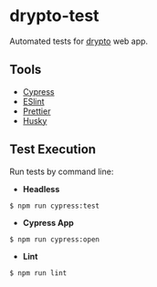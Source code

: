 # drypto-test

Automated tests for [drypto](https://trader-beta.vercel.app/) web app.

## Tools

- [Cypress](https://www.cypress.io/)
- [ESlint](https://eslint.org/)
- [Prettier](https://prettier.io/)
- [Husky](https://typicode.github.io/husky/#/)
## Test Execution

Run tests by command line:

- **Headless**

```
$ npm run cypress:test
```

- **Cypress App**

```
$ npm run cypress:open
```

- **Lint**

```
$ npm run lint
```